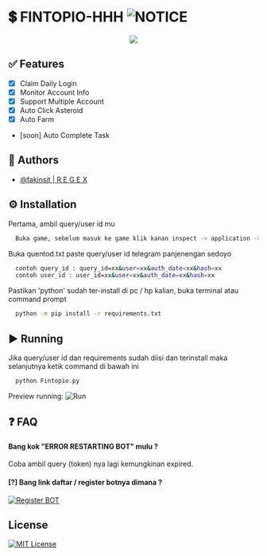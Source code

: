 
# 💲 FINTOPIO-HHH ![NOTICE](https://img.shields.io/badge/DO%20WITH%20YOUR%20OWN%20RISK%20%7C%20CEK%20SECARA%20BERKALA%20-f54842)

<div align="center">
	<img src="https://raw.githubusercontent.com/raihante/fintopioh/main/joinus.gif">
</div>


## ✅ Features

- [x]  Claim Daily Login
- [x]  Monitor Account Info
- [x]  Support Multiple Account
- [x]  Auto Click Asteroid
- [x]  Auto Farm
- [soon] Auto Complete Task  


## 🚀 Authors

- [@fakinsit | R E G E X](https://www.t.me/fakinsit)


## ⚙️ Installation
Pertama, ambil query/user id mu

```bash
  Buka game, sebelum masuk ke game klik kanan inspect -> application -> local storage -> tgwebapp -> query_id
```

Buka quentod.txt paste query/user id telegram panjenengan sedoyo

```bash
  contoh query_id : query_id=xx&user=xx&auth_date=xx&hash=xx
  contoh user_id : user_id=xx&user=xx&auth_date=xx&hash=xx
```

Pastikan 'python' sudah ter-install di pc / hp kalian, buka terminal atau command prompt

```bash
  python -m pip install -r requirements.txt
```
    
## ▶️ Running
Jika query/user id dan requirements sudah diisi dan terinstall maka selanjutnya ketik command di bawah ini

```bash
  python Fintopio.py
```

Preview running:
![Run](https://raw.githubusercontent.com/raihante/fintopioh/main/run.png)


## ❓ FAQ

#### Bang kok "ERROR RESTARTING BOT" mulu ?

Coba ambil query (token) nya lagi kemungkinan expired.

#### [?] Bang link daftar / register botnya dimana ?
[![Register BOT](https://img.shields.io/badge/REGISTER-HERE-yellow.svg)](https://fintop.io/2uLXQNsLgp)


## License



[![MIT License](https://img.shields.io/badge/License-MIT-green.svg)](https://choosealicense.com/licenses/mit/)


